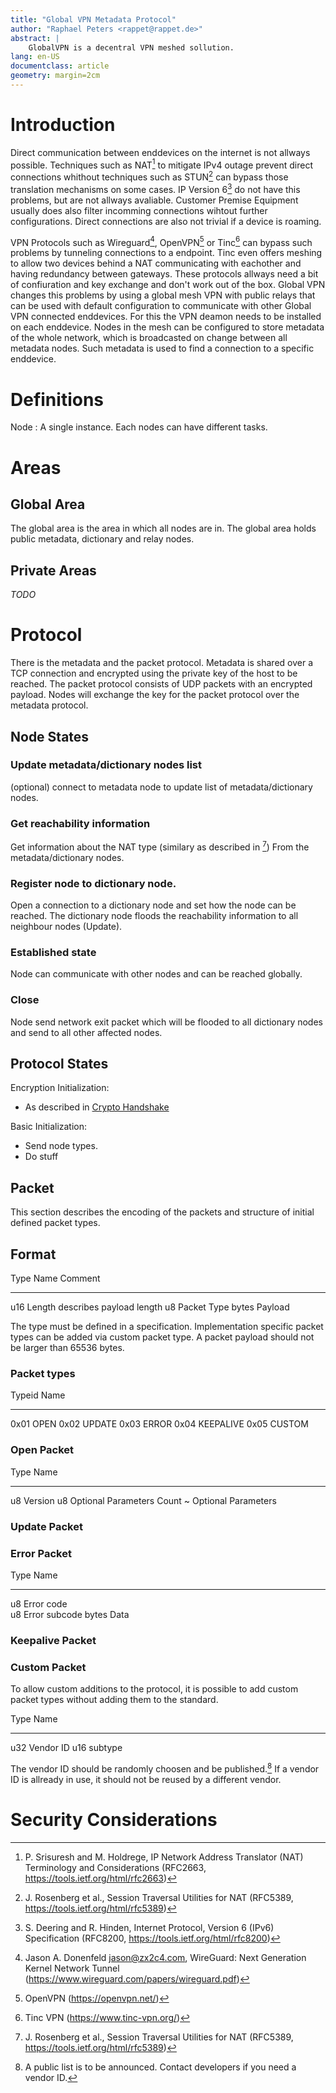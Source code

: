 ```yaml
---
title: "Global VPN Metadata Protocol"
author: "Raphael Peters <rappet@rappet.de>"
abstract: |
	GlobalVPN is a decentral VPN meshed sollution.
lang: en-US
documentclass: article
geometry: margin=2cm
---
```


Introduction
============

Direct communication between enddevices on the internet is not allways possible.
Techniques such as NAT[^nat]
to mitigate IPv4 outage prevent direct connections whithout techniques
such as STUN[^stun] can bypass
those translation mechanisms on some cases.
IP Version 6[^ipv6] do not have this problems, but are not allways avaliable.
Customer Premise Equipment usually does also filter incomming connections
wihtout further configurations.
Direct connections are also not trivial if a device is roaming.

VPN Protocols such as Wireguard[^wireguard], OpenVPN[^openvpn] or Tinc[^tinc]
can bypass such problems by tunneling connections to a endpoint.
Tinc even offers meshing to allow two devices behind a NAT communicating with
eachother and having redundancy between gateways.
These protocols allways need a bit of confiuration and key exchange and don't
work out of the box.
Global VPN changes this problems by using a global mesh VPN with public relays
that can be used with default configuration to communicate with other Global VPN
connected enddevices.
For this the VPN deamon needs to be installed on each enddevice.
Nodes in the mesh can be configured to store metadata of the whole network,
which is broadcasted on change between all metadata nodes.
Such metadata is used to find a connection to a specific enddevice.

[^nat]: P. Srisuresh and M. Holdrege, IP Network Address Translator (NAT) Terminology and Considerations (RFC2663, <https://tools.ietf.org/html/rfc2663>)
[^stun]: J. Rosenberg et al., Session Traversal Utilities for NAT (RFC5389, https://tools.ietf.org/html/rfc5389)
[^ipv6]: S. Deering and R. Hinden, Internet Protocol, Version 6 (IPv6) Specification (RFC8200, <https://tools.ietf.org/html/rfc8200>)
[^wireguard]: Jason A. Donenfeld <jason@zx2c4.com>, WireGuard: Next Generation Kernel Network Tunnel (<https://www.wireguard.com/papers/wireguard.pdf>)
[^openvpn]: OpenVPN (<https://openvpn.net/>)
[^tinc]: Tinc VPN (<https://www.tinc-vpn.org/>)

Definitions
===========
Node
: A single instance. Each nodes can have different tasks.

Areas
=====

Global Area
-----------

The global area is the area in which all nodes are in.
The global area holds public metadata, dictionary and relay nodes.

Private Areas
-------------

_TODO_

Protocol
========
There is the metadata and the packet protocol.
Metadata is shared over a TCP connection and encrypted using the private
key of the host to be reached.
The packet protocol consists of UDP packets with an encrypted payload.
Nodes will exchange the key for the packet protocol over the metadata protocol.

Node States
-----------

### Update metadata/dictionary nodes list
(optional) connect to metadata node to update list of metadata/dictionary nodes.

### Get reachability information
Get information about the NAT type (similary as described in [^stun])
From the metadata/dictionary nodes.

### Register node to dictionary node.
Open a connection to a dictionary node and set how the node can be reached.
The dictionary node floods the reachability information to all neighbour nodes
(Update).

### Established state
Node can communicate with other nodes and can be reached globally.

### Close
Node send network exit packet which will be flooded to all dictionary nodes and
send to all other affected nodes.

Protocol States
---------------

Encryption Initialization:

- As described in [Crypto Handshake](#crypto-handshake)

Basic Initialization:

- Send node types.
- Do stuff

Packet
------

This section describes the encoding of the packets and structure of initial
defined packet types.

Format
------

Type  Name        Comment
----- ----------- -----------------------
u16   Length      describes payload length
u8    Packet Type
bytes Payload

The type must be defined in a specification.
Implementation specific packet types can be added via custom packet type.
A packet payload should not be larger than 65536 bytes.

### Packet types

Typeid Name
------ ----
0x01   OPEN
0x02   UPDATE
0x03   ERROR
0x04   KEEPALIVE
0x05   CUSTOM

### Open Packet

Type Name
---- -------
u8   Version
u8   Optional Parameters Count
~    Optional Parameters

### Update Packet

### Error Packet

Type  Name         
----- -------------
u8    Error code    
u8    Error subcode 
bytes Data

### Keepalive Packet

### Custom Packet

To allow custom additions to the protocol,
it is possible to add custom packet types without adding them to the standard.

Type Name
---- ---------
u32  Vendor ID
u16  subtype

The vendor ID should be randomly choosen and be published.[^1]
If a vendor ID is allready in use, it should not be reused by
a different vendor.

[^1]: A public list is to be announced. Contact developers if you need a vendor ID.

Security Considerations
=======================

